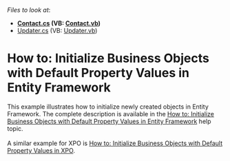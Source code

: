 <!-- default file list -->
*Files to look at*:

* **[Contact.cs](./CS/InitializeObjects.Module/BusinessObjects/Contact.cs) (VB: [Contact.vb](./VB/InitializeObjects.Module/BusinessObjects/Contact.vb))**
* [Updater.cs](./CS/InitializeObjects.Module/DatabaseUpdate/Updater.cs) (VB: [Updater.vb](./VB/InitializeObjects.Module/DatabaseUpdate/Updater.vb))
<!-- default file list end -->
# How to: Initialize Business Objects with Default Property Values in Entity Framework


This example illustrates how to initialize newly created objects in Entity Framework. The complete description is available in the <a href="http://documentation.devexpress.com/#Xaf/CustomDocument3712">How to: Initialize Business Objects with Default Property Values in Entity Framework</a> help topic.<br /><br />A similar example for XPO is <a href="https://www.devexpress.com/Support/Center/p/E2053">How to: Initialize Business Objects with Default Property Values in XPO</a>.

<br/>


